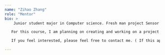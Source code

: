 ```yaml
---
name: "Zihao Zhang"
role: "Mentor"
bio: >
    Junior student major in Computer science. Fresh man project Sensor / Remote controlled ORV. Sophomore project supper-fun       version zombie vs. plants. Like building things that are fun.

   For this course, I am planning on creating and working on a project called shift coverer that is made for student workers     in campus to find shift cover when they are unavailable to work. ( If you ever worked as a part-time worker in campus, you     would know that find a a cover for your shift when you do not or can not work is a huge trouble, but with this app,       student workers may better coordinate their hours and got each other’s back. )

   If you feel interested, please feel free to contact me. ( If this app turns out to be good I would strongly recommend it to my supervisor in UCEN who might be happy to adopt and promote it lol. )

---
```

